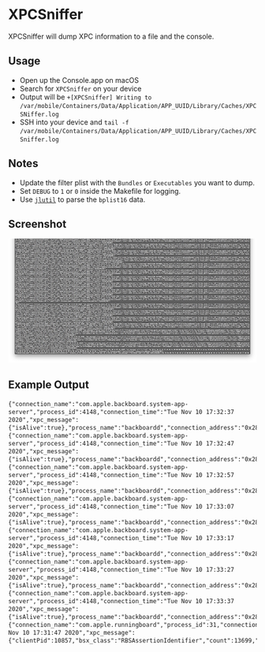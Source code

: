 # XPCSniffer
XPCSniffer will dump XPC information to a file and the console.

Usage
----------
- Open up the Console.app on macOS
- Search for `XPCSniffer` on your device
- Output will be `+[XPCSniffer] Writing to /var/mobile/Containers/Data/Application/APP_UUID/Library/Caches/XPCSNiffer.log`
- SSH into your device and `tail -f /var/mobile/Containers/Data/Application/APP_UUID/Library/Caches/XPCSniffer.log`

Notes
----------
- Update the filter plist with the `Bundles` or `Executables` you want to dump.
- Set `DEBUG` to `1` or `0` inside the Makefile for logging.
- Use [`jlutil`](http://newosxbook.com/tools/jlutil.html) to parse the `bplist16` data.

Screenshot
----------
![All](all.png)

Example Output
----------
```
{"connection_name":"com.apple.backboard.system-app-server","process_id":4148,"connection_time":"Tue Nov 10 17:32:37 2020","xpc_message":{"isAlive":true},"process_name":"backboardd","connection_address":"0x281084240"}
{"connection_name":"com.apple.backboard.system-app-server","process_id":4148,"connection_time":"Tue Nov 10 17:32:47 2020","xpc_message":{"isAlive":true},"process_name":"backboardd","connection_address":"0x281084240"}
{"connection_name":"com.apple.backboard.system-app-server","process_id":4148,"connection_time":"Tue Nov 10 17:32:57 2020","xpc_message":{"isAlive":true},"process_name":"backboardd","connection_address":"0x281084240"}
{"connection_name":"com.apple.backboard.system-app-server","process_id":4148,"connection_time":"Tue Nov 10 17:33:07 2020","xpc_message":{"isAlive":true},"process_name":"backboardd","connection_address":"0x281084240"}
{"connection_name":"com.apple.backboard.system-app-server","process_id":4148,"connection_time":"Tue Nov 10 17:33:17 2020","xpc_message":{"isAlive":true},"process_name":"backboardd","connection_address":"0x281084240"}
{"connection_name":"com.apple.backboard.system-app-server","process_id":4148,"connection_time":"Tue Nov 10 17:33:27 2020","xpc_message":{"isAlive":true},"process_name":"backboardd","connection_address":"0x281084240"}
{"connection_name":"com.apple.backboard.system-app-server","process_id":4148,"connection_time":"Tue Nov 10 17:33:37 2020","xpc_message":{"isAlive":true},"process_name":"backboardd","connection_address":"0x281084240"}
{"connection_name":"com.apple.runningboard","process_id":31,"connection_time":"Tue Nov 10 17:31:47 2020","xpc_message":{"clientPid":10857,"bsx_class":"RBSAssertionIdentifier","count":13699,"serverPid":31,"rbs_selector":"async_invalidateAssertionWithIdentifier:"},"process_name":"SpringBoard","connection_address":"0x281084180"}
```
